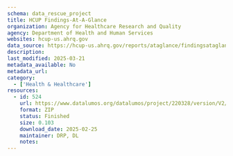 ```yaml
---
schema: data_rescue_project 
title: HCUP Findings-At-A-Glance
organization: Agency for Healthcare Research and Quality
agency: Department of Health and Human Services
websites: hcup-us.ahrq.gov
data_source: https://hcup-us.ahrq.gov/reports/ataglance/findingsataglance.jsp
description: 
last_modified: 2025-03-21
metadata_available: No
metadata_url: 
category:
  - ['Health & Healthcare'] 
resources:
  - id: 524
    url: https://www.datalumos.org/datalumos/project/220328/version/V2/view
    format: ZIP
    status: Finished
    size: 0.103
    download_date: 2025-02-25
    maintainer: DRP, DL
    notes: 
---
```

